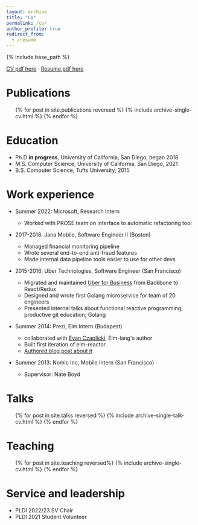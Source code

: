```yaml
---
layout: archive
title: "CV"
permalink: /cv/
author_profile: true
redirect_from:
  - /resume
---
```


{% include base_path %}

[CV pdf here]({{site.baseurl}}/files/michaelbjamescv.pdf)
·
[Resume pdf here]({{site.baseurl}}/files/michaelbjamesresume.pdf)

Publications
======
  <ul>{% for post in site.publications reversed %}
    {% include archive-single-cv.html %}
  {% endfor %}</ul>

Education
======
* Ph.D **in progress**, University of California, San Diego, began 2018
* M.S. Computer Science, University of California, San Diego, 2021
* B.S. Computer Science, Tufts University, 2015

Work experience
======
* Summer 2022: Microsoft, Research Intern
  * Worked with PROSE team on interface to automatic refactoring tool

* 2017-2018: Jana Mobile, Software Engineer II (Boston)
  * Managed financial monitoring pipeline
  * Wrote several end-to-end anti-fraud features
  * Made internal data pipeline tools easier to use for other devs

* 2015-2016: Uber Technologies, Software Engineer (San Francisco)
  * Migrated and maintained [Uber for Business](https://business.uber.com) from Backbone to React/Redux
  * Designed and wrote first Golang microservice for team of 20 engineers
  * Presented internal talks about functional reactive programming; productive git education; Golang

* Summer 2014: Prezi, Elm Intern (Budapest)
  * collaborated with [Evan Czaplicki](https://twitter.com/czaplic), Elm-lang's author
  * Built first iteration of elm-reactor.
  * [Authored blog post about it](https://elm-lang.org/news/time-travel-made-easy)

* Summer 2013: Nomic Inc, Mobile Intern (San Francisco)
  * Supervisor: Nate Boyd

Talks
======
  <ul>{% for post in site.talks reversed %}
    {% include archive-single-talk-cv.html %}
  {% endfor %}</ul>

Teaching
======
  <ul>{% for post in site.teaching reversed%}
    {% include archive-single-cv.html %}
  {% endfor %}</ul>

Service and leadership
======
* PLDI 2022/23 SV Chair
* PLDI 2021 Student Volunteer
